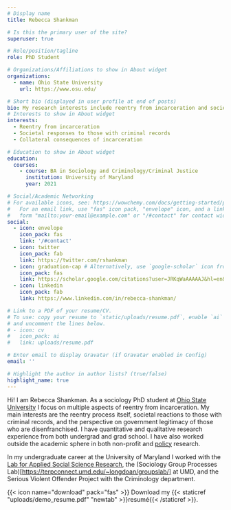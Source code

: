```yaml
---
# Display name
title: Rebecca Shankman

# Is this the primary user of the site?
superuser: true

# Role/position/tagline
role: PhD Student

# Organizations/Affiliations to show in About widget
organizations:
  - name: Ohio State University
    url: https://www.osu.edu/

# Short bio (displayed in user profile at end of posts)
bio: My research interests include reentry from incarceration and societal responses to those with criminal records. 
# Interests to show in About widget
interests:
  - Reentry from incarceration
  - Societal responses to those with criminal records
  - Collateral consequences of incarceration

# Education to show in About widget
education:
  courses:
    - course: BA in Sociology and Criminology/Criminal Justice
      institution: University of Maryland
      year: 2021

# Social/Academic Networking
# For available icons, see: https://wowchemy.com/docs/getting-started/page-builder/#icons
#   For an email link, use "fas" icon pack, "envelope" icon, and a link in the
#   form "mailto:your-email@example.com" or "/#contact" for contact widget.
social:
  - icon: envelope
    icon_pack: fas
    link: '/#contact'
  - icon: twitter
    icon_pack: fab
    link: https://twitter.com/rshankman
  - icon: graduation-cap # Alternatively, use `google-scholar` icon from `ai` icon pack
    icon_pack: fas
    link: https://scholar.google.com/citations?user=JRKqWaAAAAAJ&hl=en&oi=ao
  - icon: linkedin
    icon_pack: fab
    link: https://www.linkedin.com/in/rebecca-shankman/

# Link to a PDF of your resume/CV.
# To use: copy your resume to `static/uploads/resume.pdf`, enable `ai` icons in `params.toml`,
# and uncomment the lines below.
# - icon: cv
#   icon_pack: ai
#   link: uploads/resume.pdf

# Enter email to display Gravatar (if Gravatar enabled in Config)
email: ''

# Highlight the author in author lists? (true/false)
highlight_name: true
---
```


Hi! I am Rebecca Shankman. As a sociology PhD student at [Ohio State University](https://sociology.osu.edu/) I focus on multiple aspects of reentry from incarceration. My main interests are the reentry process itself, societal reactions to those with criminal records, and the perspective on government legitimacy of those who are disenfranchised. I have quantitative and qualitative research experience from both undergrad and grad school. I have also worked outside the academic sphere in both non-profit and [policy](https://www.brookings.edu/author/rebecca-shankman/) research. 

In my undergraduate career at the University of Maryland I worked with the [Lab for Applied Social Science Research](https://sites.google.com/view/lassr), the (Sociology Group Processes Lab)[https://terpconnect.umd.edu/~longdoan/groupslab/] at UMD, and the Serious Violent Offender Project with the Criminology department. 

{{< icon name="download" pack="fas" >}} Download my {{< staticref "uploads/demo_resume.pdf" "newtab" >}}resumé{{< /staticref >}}.
